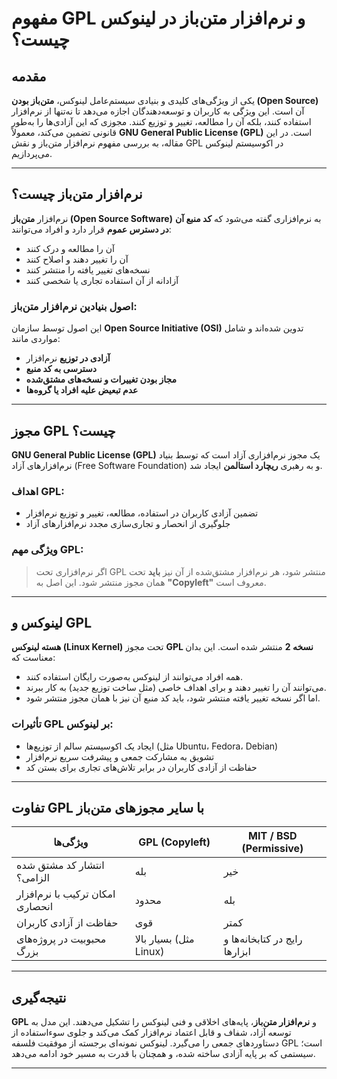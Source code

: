 # مفهوم GPL و نرم‌افزار متن‌باز در لینوکس چیست؟

## مقدمه

یکی از ویژگی‌های کلیدی و بنیادی سیستم‌عامل لینوکس، **متن‌باز بودن (Open Source)** آن است. این ویژگی به کاربران و توسعه‌دهندگان اجازه می‌دهد تا نه‌تنها از نرم‌افزار استفاده کنند، بلکه آن را مطالعه، تغییر و توزیع کنند. مجوزی که این آزادی‌ها را به‌طور قانونی تضمین می‌کند، معمولاً **GNU General Public License (GPL)** است. در این مقاله، به بررسی مفهوم نرم‌افزار متن‌باز و نقش GPL در اکوسیستم لینوکس می‌پردازیم.

---

## نرم‌افزار متن‌باز چیست؟

نرم‌افزار **متن‌باز (Open Source Software)** به نرم‌افزاری گفته می‌شود که **کد منبع آن در دسترس عموم** قرار دارد و افراد می‌توانند:

- آن را مطالعه و درک کنند
- آن را تغییر دهند و اصلاح کنند
- نسخه‌های تغییر یافته را منتشر کنند
- آزادانه از آن استفاده تجاری یا شخصی کنند

### اصول بنیادین نرم‌افزار متن‌باز:
این اصول توسط سازمان **Open Source Initiative (OSI)** تدوین شده‌اند و شامل مواردی مانند:

- **آزادی در توزیع** نرم‌افزار
- **دسترسی به کد منبع**
- **مجاز بودن تغییرات و نسخه‌های مشتق‌شده**
- **عدم تبعیض علیه افراد یا گروه‌ها**

---

## مجوز GPL چیست؟

**GNU General Public License (GPL)** یک مجوز نرم‌افزاری آزاد است که توسط بنیاد نرم‌افزارهای آزاد (Free Software Foundation) و به رهبری **ریچارد استالمن** ایجاد شد.

### اهداف GPL:
- تضمین آزادی کاربران در استفاده، مطالعه، تغییر و توزیع نرم‌افزار
- جلوگیری از انحصار و تجاری‌سازی مجدد نرم‌افزارهای آزاد

### ویژگی مهم GPL:
> اگر نرم‌افزاری تحت GPL منتشر شود، هر نرم‌افزار مشتق‌شده از آن نیز **باید** تحت همان مجوز منتشر شود. این اصل به **"Copyleft"** معروف است.

---

## لینوکس و GPL

**هسته لینوکس (Linux Kernel)** تحت مجوز **GPL نسخه 2** منتشر شده است. این بدان معناست که:

- همه افراد می‌توانند از لینوکس به‌صورت رایگان استفاده کنند.
- می‌توانند آن را تغییر دهند و برای اهداف خاصی (مثل ساخت توزیع جدید) به کار ببرند.
- اما اگر نسخه تغییر یافته منتشر شود، باید کد منبع آن نیز با همان مجوز منتشر شود.

### تأثیرات GPL بر لینوکس:
- ایجاد یک اکوسیستم سالم از توزیع‌ها (مثل Ubuntu، Fedora، Debian)
- تشویق به مشارکت جمعی و پیشرفت سریع نرم‌افزار
- حفاظت از آزادی کاربران در برابر تلاش‌های تجاری برای بستن کد

---

## تفاوت GPL با سایر مجوزهای متن‌باز

| ویژگی‌ها                    | GPL (Copyleft)      | MIT / BSD (Permissive)  |
|-----------------------------|---------------------|--------------------------|
| انتشار کد مشتق شده الزامی؟   | بله                  | خیر                     |
| امکان ترکیب با نرم‌افزار انحصاری | محدود               | بله                     |
| حفاظت از آزادی کاربران      | قوی                  | کمتر                    |
| محبوبیت در پروژه‌های بزرگ   | بسیار بالا (مثل Linux) | رایج در کتابخانه‌ها و ابزارها |

---

## نتیجه‌گیری

**GPL** و **نرم‌افزار متن‌باز**، پایه‌های اخلاقی و فنی لینوکس را تشکیل می‌دهند. این مدل به توسعه آزاد، شفاف و قابل اعتماد نرم‌افزار کمک می‌کند و جلوی سوءاستفاده از دستاوردهای جمعی را می‌گیرد. لینوکس نمونه‌ای برجسته از موفقیت فلسفه GPL است؛ سیستمی که بر پایه آزادی ساخته شده، و همچنان با قدرت به مسیر خود ادامه می‌دهد.

---
